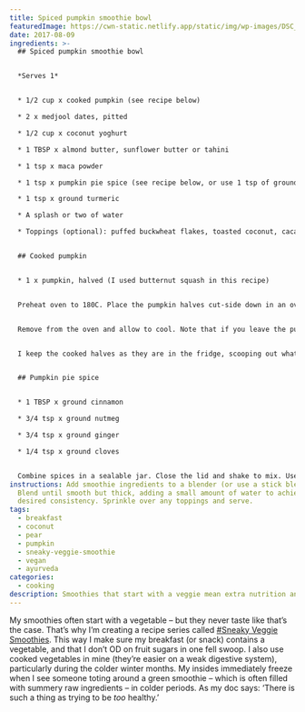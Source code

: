 ```yaml
---
title: Spiced pumpkin smoothie bowl
featuredImage: https://cwn-static.netlify.app/static/img/wp-images/DSC_0148-2-e1508666106795.jpg
date: 2017-08-09
ingredients: >-
  ## Spiced pumpkin smoothie bowl


  *Serves 1*


  * 1/2 cup x cooked pumpkin (see recipe below)

  * 2 x medjool dates, pitted 

  * 1/2 cup x coconut yoghurt

  * 1 TBSP x almond butter, sunflower butter or tahini

  * 1 tsp x maca powder

  * 1 tsp x pumpkin pie spice (see recipe below, or use 1 tsp of ground cinnamon, plus a pinch of ginger and nutmeg if you have them)

  * 1 tsp x ground turmeric

  * A splash or two of water

  * Toppings (optional): puffed buckwheat flakes, toasted coconut, cacao nibs


  ## Cooked pumpkin


  * 1 x pumpkin, halved (I used butternut squash in this recipe)


  Preheat oven to 180C. Place the pumpkin halves cut-side down in an oven dish and add 2-cm of water. Cook for 1 hour, or until cooked through. Pierce with a fork to check when they’re done.


  Remove from the oven and allow to cool. Note that if you leave the pumpkin in the pan to cool, they’ll suck up the water as they go. It’s not an issue, but if you want a ‘drier’ result, you can drain the water or remove the pumpkin from the dish to cool.


  I keep the cooked halves as they are in the fridge, scooping out what I need for smoothies.


  ## Pumpkin pie spice


  * 1 TBSP x ground cinnamon

  * 3/4 tsp x ground nutmeg

  * 3/4 tsp x ground ginger

  * 1/4 tsp x ground cloves


  Combine spices in a sealable jar. Close the lid and shake to mix. Use what you need and store the rest. You can also increase the amounts to make a bigger batch in one go.
instructions: Add smoothie ingredients to a blender (or use a stick blender).
  Blend until smooth but thick, adding a small amount of water to achieve
  desired consistency. Sprinkle over any toppings and serve.
tags:
  - breakfast
  - coconut
  - pear
  - pumpkin
  - sneaky-veggie-smoothie
  - vegan
  - ayurveda
categories:
  - cooking
description: Smoothies that start with a veggie mean extra nutrition and reduced fructose.
---
```

My smoothies often start with a vegetable – but they never taste like that’s the case. That’s why I’m creating a recipe series called [\#Sneaky Veggie Smoothies](https://www.cookingwithnothing.com/tags/sneaky-veggie-smoothie/). This way I make sure my breakfast (or snack) contains a vegetable, and that I don’t OD on fruit sugars in one fell swoop. I also use cooked vegetables in mine (they’re easier on a weak digestive system), particularly during the colder winter months. My insides immediately freeze when I see someone toting around a green smoothie – which is often filled with summery raw ingredients – in colder periods. As my doc says: ‘There is such a thing as trying to be *too* healthy.’